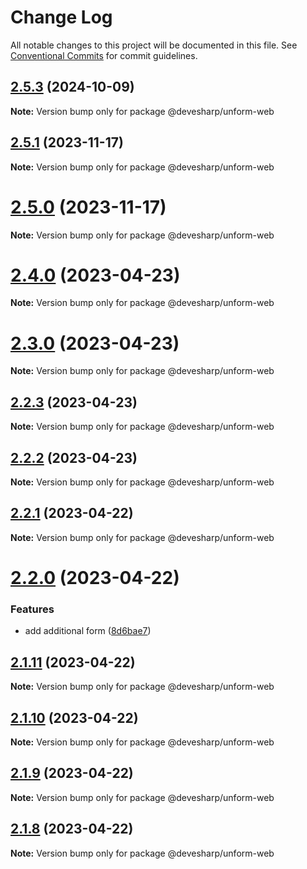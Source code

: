 # Change Log

All notable changes to this project will be documented in this file.
See [Conventional Commits](https://conventionalcommits.org) for commit guidelines.

## [2.5.3](https://github.com/unform/unform/compare/v2.5.2...v2.5.3) (2024-10-09)

**Note:** Version bump only for package @devesharp/unform-web





## [2.5.1](https://github.com/unform/unform/compare/v2.5.0...v2.5.1) (2023-11-17)

**Note:** Version bump only for package @devesharp/unform-web





# [2.5.0](https://github.com/unform/unform/compare/v2.4.0...v2.5.0) (2023-11-17)

**Note:** Version bump only for package @devesharp/unform-web





# [2.4.0](https://github.com/unform/unform/compare/v2.3.0...v2.4.0) (2023-04-23)

**Note:** Version bump only for package @devesharp/unform-web





# [2.3.0](https://github.com/unform/unform/compare/v2.2.3...v2.3.0) (2023-04-23)

**Note:** Version bump only for package @devesharp/unform-web





## [2.2.3](https://github.com/unform/unform/compare/v2.2.2...v2.2.3) (2023-04-23)

**Note:** Version bump only for package @devesharp/unform-web





## [2.2.2](https://github.com/unform/unform/compare/v2.2.1...v2.2.2) (2023-04-23)

**Note:** Version bump only for package @devesharp/unform-web





## [2.2.1](https://github.com/unform/unform/compare/v2.2.0...v2.2.1) (2023-04-22)

**Note:** Version bump only for package @devesharp/unform-web





# [2.2.0](https://github.com/unform/unform/compare/v2.1.11...v2.2.0) (2023-04-22)


### Features

* add additional form ([8d6bae7](https://github.com/unform/unform/commit/8d6bae79a6213589f4ada7ddbebac2ce31778a6f))





## [2.1.11](https://github.com/unform/unform/compare/v2.1.10...v2.1.11) (2023-04-22)

**Note:** Version bump only for package @devesharp/unform-web





## [2.1.10](https://github.com/unform/unform/compare/v2.1.9...v2.1.10) (2023-04-22)

**Note:** Version bump only for package @devesharp/unform-web





## [2.1.9](https://github.com/unform/unform/compare/v2.1.8...v2.1.9) (2023-04-22)

**Note:** Version bump only for package @devesharp/unform-web





## [2.1.8](https://github.com/unform/unform/compare/v2.1.7-next.0...v2.1.8) (2023-04-22)

**Note:** Version bump only for package @devesharp/unform-web
